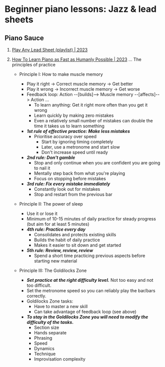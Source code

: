 # Beginner piano lessons: Jazz & lead sheets

## Piano Sauce

1. [Play Any Lead Sheet (playlist) | 2023](https://www.youtube.com/playlist?list=PLvmY9Yv_ZjZF87uO3sl6qLCANasrYLsOM)

1. [How To Learn Piano as Fast as Humanly Possible | 2023](https://www.youtube.com/watch?v=VZDmmAhQobY) ... The principles of practice
   - Principle I: How to make muscle memory
     * Play it right -> Correct muscle memory -> Get better
     * Play it wrong -> Incorrect muscle memory -> Get worse
     * Feedback loop:  Action --[builds]--> Muscle memory --[affects]--> Action ...
       + To learn anything: Get it right more often than you get it wrong
       + Learn quickly by making zero mistakes
       + Even a relatively small number of mistakes can double the time it takes us to learn something
     * ***1st rule of effective practice: Make less mistakes***
       + Prioritise accuracy over speed
         - Start by ignoring timing completely
         - Later, use a metronome and start slow
         - Don't increase speed until ready
     * ***2nd rule: Don't gamble***
       + Stop and only continue when you are confident you are going to nail it
       + Mentally step back from what you're playing
       + Focus on stopping before mistakes
     * ***3rd rule: Fix every mistake immediately***
       + Constantly look out for mistakes
       + Stop and restart from the previous bar

   - Principle II: The power of sleep
     * Use it or lose it
     * Minimum of 10-15 minutes of daily practice for steady progress (but aim for at least 5 minutes)
     * ***4th rule: Practice every day***
       + Consolidates and protects existing skills
       + Builds the habit of daily practice
       + Makes it easier to sit down and get started
     * ***5th rule: Review, review, review***
       + Spend a short time practicing previous aspects before starting new material

   - Principle III: The Goldilocks Zone
     * ***Set practice at the right difficulty level.*** Not too easy and not too difficult.
     * Set the metronome speed so you can reliably play the bar/bars correctly.
     * Goldilocks Zone tasks:
       + Have to master a new skill
       + Can take advantage of feedback loop (see above)
     * ***To stay in the Goldilocks Zone you will need to modify the difficulty of the tasks.***
       + Section size
       + Hands separate
       + Phrasing
       + Speed
       + Dynamics
       + Technique
       + Improvisation complexity

